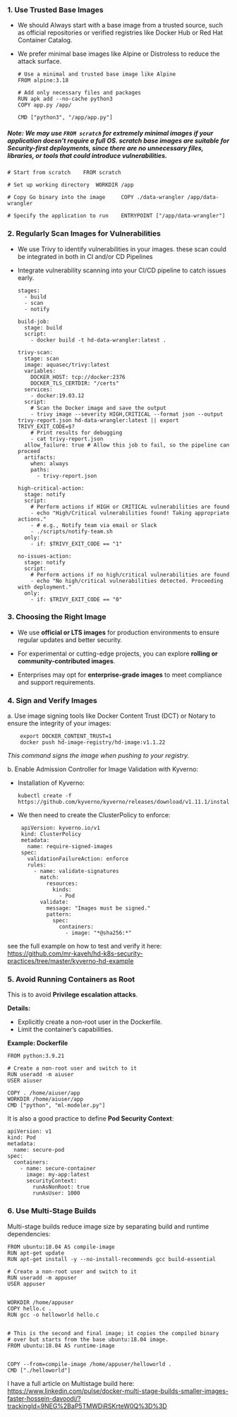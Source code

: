 ### **1. Use Trusted Base Images**

-   We should Always start with a base image from a trusted source, such as official repositories or verified registries like Docker Hub or Red Hat Container Catalog.
    
-   We prefer minimal base images like Alpine or Distroless to reduce the attack surface.

		# Use a minimal and trusted base image like Alpine 		
		FROM alpine:3.18

		# Add only necessary files and packages 		
		RUN apk add --no-cache python3 		
		COPY app.py /app/

		CMD ["python3", "/app/app.py"]

##### Note: We may use `FROM scratch` for extremely minimal images if your application doesn’t require a full OS. scratch base images are suitable for *Security-first*  deployments, since there are no unnecessary files, libraries, or tools that could introduce vulnerabilities.

	# Start from scratch 	FROM scratch

	# Set up working directory 	WORKDIR /app

	# Copy Go binary into the image 	COPY ./data-wrangler /app/data-wrangler

	# Specify the application to run 	ENTRYPOINT ["/app/data-wrangler"]

    

### **2. Regularly Scan Images for Vulnerabilities**

-   We use Trivy to identify vulnerabilities in your images. these scan could be integrated in both in CI and/or CD Pipelines
    
-   Integrate vulnerability scanning into your CI/CD pipeline to catch issues early.
    


		stages:
		  - build
		  - scan
		  - notify

		build-job:
		  stage: build
		  script:
		    - docker build -t hd-data-wrangler:latest .

		trivy-scan:
		  stage: scan
		  image: aquasec/trivy:latest
		  variables:
		    DOCKER_HOST: tcp://docker:2376
		    DOCKER_TLS_CERTDIR: "/certs"
		  services:
		    - docker:19.03.12
		  script:
		    # Scan the Docker image and save the output
		    - trivy image --severity HIGH,CRITICAL --format json --output trivy-report.json hd-data-wrangler:latest || export TRIVY_EXIT_CODE=$?
		    # Print results for debugging
		    - cat trivy-report.json
		  allow_failure: true # Allow this job to fail, so the pipeline can proceed
		  artifacts:
		    when: always
		    paths:
		      - trivy-report.json

		high-critical-action:
		  stage: notify
		  script:
		    # Perform actions if HIGH or CRITICAL vulnerabilities are found
		    - echo "High/Critical vulnerabilities found! Taking appropriate actions."
		    - # e.g., Notify team via email or Slack
		    - ./scripts/notify-team.sh
		  only:
		    - if: $TRIVY_EXIT_CODE == "1"

		no-issues-action:
		  stage: notify
		  script:
		    # Perform actions if no high/critical vulnerabilities are found
		    - echo "No high/critical vulnerabilities detected. Proceeding with deployment."
		  only:
		    - if: $TRIVY_EXIT_CODE == "0"


### **3. Choosing the Right Image**

-   We use **official or LTS images** for production environments to ensure regular updates and better security.
    
-   For experimental or cutting-edge projects, you can explore **rolling or community-contributed images**.
    
-   Enterprises may opt for **enterprise-grade images** to meet compliance and support requirements.
    

### **4. Sign and Verify Images**

a.   Use image signing tools like Docker Content Trust (DCT) or Notary to ensure the integrity of your images:

		export DOCKER_CONTENT_TRUST=1
		docker push hd-image-registry/hd-image:v1.1.22
		
	
*This command signs the image when pushing to your registry.*	

 b. Enable Admission Controller for Image Validation with Kyverno:
  - Installation of Kyverno:
  
  		kubectl create -f https://github.com/kyverno/kyverno/releases/download/v1.11.1/install.yaml
 - We then need to create the ClusterPolicy to enforce:
 
    	apiVersion: kyverno.io/v1
		kind: ClusterPolicy
		metadata:
		  name: require-signed-images
		spec:
		  validationFailureAction: enforce
		  rules:
		    - name: validate-signatures
		      match:
		        resources:
		          kinds:
		            - Pod
		      validate:
		        message: "Images must be signed."
		        pattern:
		          spec:
		            containers:
		              - image: "*@sha256:*"

see the full example on how to test and verify it here:
https://github.com/mr-kaveh/hd-k8s-security-practices/tree/master/kyverno-hd-example

### **5. Avoid Running Containers as Root**

This is to avoid **Privilege escalation attacks**.

**Details:**

-   Explicitly create a non-root user in the Dockerfile.    
-   Limit the container’s capabilities.
    
**Example: Dockerfile**

	FROM python:3.9.21

	# Create a non-root user and switch to it
	RUN useradd -m aiuser
	USER aiuser

	COPY . /home/aiuser/app
	WORKDIR /home/aiuser/app
	CMD ["python", "ml-modeler.py"]
It is also a good practice to define **Pod Security Context**:
	
	apiVersion: v1
	kind: Pod
	metadata:
	  name: secure-pod
	spec:
	  containers:
	    - name: secure-container
	      image: my-app:latest
	      securityContext:
	        runAsNonRoot: true
	        runAsUser: 1000


### **6. Use Multi-Stage Builds**

Multi-stage builds reduce image size by separating build and runtime dependencies:

	FROM ubuntu:18.04 AS compile-image
	RUN apt-get update
	RUN apt-get install -y --no-install-recommends gcc build-essential

	# Create a non-root user and switch to it
	RUN useradd -m appuser
	USER appuser


	WORKDIR /home/appuser
	COPY hello.c .
	RUN gcc -o helloworld hello.c


	# This is the second and final image; it copies the compiled binary
	# over but starts from the base ubuntu:18.04 image.
	FROM ubuntu:18.04 AS runtime-image


	COPY --from=compile-image /home/appuser/helloworld .
	CMD ["./helloworld"]

I have a full article on Multistage build here:
https://www.linkedin.com/pulse/docker-multi-stage-builds-smaller-images-faster-hossein-davoodi/?trackingId=9NEG%2BaP5TMWDiRSKrteW0Q%3D%3D